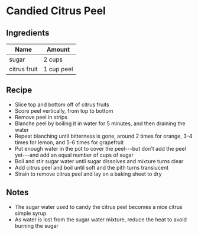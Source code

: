# Candied Citrus Peel

## Ingredients

| Name         | Amount     |
| ------------ | ---------- |
| sugar        | 2 cups     |
| citrus fruit | 1 cup peel |

## Recipe

- Slice top and bottom off of citrus fruits
- Score peel vertically, from top to bottom
- Remove peel in strips
- Blanche peel by boiling it in water for 5 minutes, and then draining the water
- Repeat blanching until bitterness is gone, around 2 times for orange, 3-4 times for lemon, and 5-6 times for grapefruit
- Put enough water in the pot to cover the peel---but don't add the peel yet---and add an equal number of cups of sugar
- Boil and stir sugar water until sugar dissolves and mixture turns clear
- Add citrus peel and boil until soft and the pith turns translucent
- Strain to remove citrus peel and lay on a baking sheet to dry

## Notes

- The sugar water used to candy the citrus peel becomes a nice citrus simple syrup
- As water is lost from the sugar water mixture, reduce the heat to avoid burning the sugar
